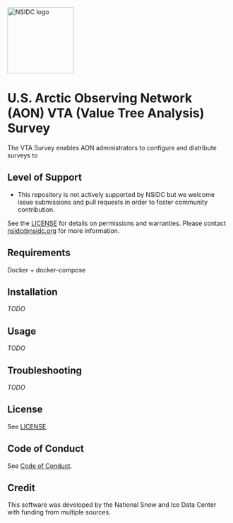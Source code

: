 <img alt="NSIDC logo" src="https://nsidc.org/themes/custom/nsidc/logo.svg" width="150" />

# U.S. Arctic Observing Network (AON) VTA (Value Tree Analysis) Survey

The VTA Survey enables AON administrators to configure and distribute surveys to


## Level of Support

* This repository is not actively supported by NSIDC but we welcome issue submissions
  and pull requests in order to foster community contribution.

See the [LICENSE](LICENSE) for details on permissions and warranties. Please contact
nsidc@nsidc.org for more information.


## Requirements

Docker + docker-compose


## Installation

_TODO_


## Usage

_TODO_


## Troubleshooting

_TODO_


## License

See [LICENSE](LICENSE).


## Code of Conduct

See [Code of Conduct](CODE_OF_CONDUCT.md).


## Credit

This software was developed by the National Snow and Ice Data Center with funding from multiple sources.
